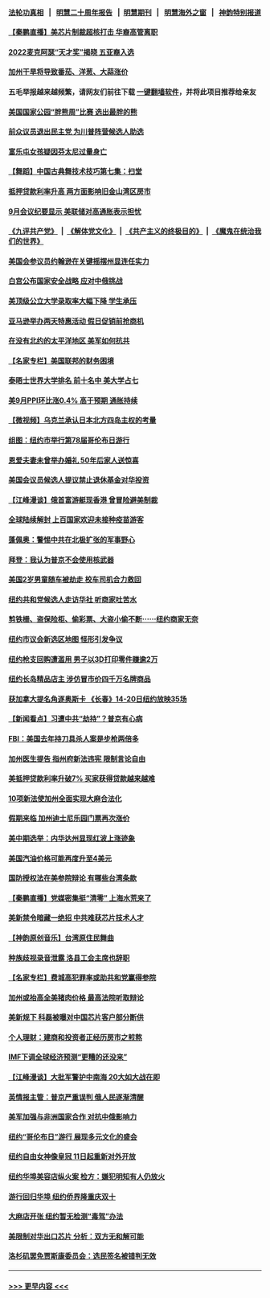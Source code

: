 #### [法轮功真相](https://github.com/gfw-breaker/truth/blob/master/README.md?t=0) &nbsp;&nbsp;|&nbsp;&nbsp; [明慧二十周年报告](https://github.com/gfw-breaker/mh-reports/blob/master/README.md?t=0) &nbsp;&nbsp;|&nbsp;&nbsp;[明慧期刊](https://github.com/gfw-breaker/mh-qikan) &nbsp;&nbsp;|&nbsp;&nbsp; [明慧海外之窗](https://github.com/gfw-breaker/mh-news/blob/master/README.md?t=0) &nbsp;&nbsp;|&nbsp;&nbsp; [神韵特别报道](https://github.com/gfw-breaker/mh-news/blob/master/shenyun.md?t=0)
#### [【秦鹏直播】美芯片制裁超核打击 华裔高管离职](../pages/nsc412/n13843939.md?t=10130850) 
#### [2022麦克阿瑟“天才奖”揭晓 五亚裔入选](../pages/nsc412/n13844048.md?t=10130850) 
#### [加州干旱将导致番茄、洋葱、大蒜涨价](../pages/nsc412/n13844098.md?t=10130850) 
#### 五毛举报越来越频繁，请网友们前往下载 [一键翻墙软件](https://github.com/gfw-breaker/ssr-accounts)，并将此项目推荐给亲友
#### [美国国家公园“胖熊周”比赛 选出最胖的熊](../pages/nsc412/n13843992.md?t=10130850) 
#### [前众议员退出民主党 为川普阵营候选人助选](../pages/nsc412/n13844034.md?t=10130850) 
#### [富乐屯女孩疑因芬太尼过量身亡](../pages/nsc412/n13844009.md?t=10130850) 
#### [【舞蹈】中国古典舞技术技巧第七集：扫堂](../pages/nsc412/n13844085.md?t=10130850) 
#### [抵押贷款利率升高 两方面影响旧金山湾区房市](../pages/nsc412/n13843517.md?t=10130850) 
#### [9月会议纪要显示 美联储对高通胀表示担忧](../pages/nsc412/n13844062.md?t=10130850) 
#### [《九评共产党》](https://github.com/begood0513/9ping.md/blob/master/README.md) &nbsp;|&nbsp; [《解体党文化》](../../../../jtdwh.md/blob/master/README.md)  &nbsp;|&nbsp; [《共产主义的终极目的》](../../../../gczydzjmd.md/blob/master/README.md) &nbsp;|&nbsp; [《魔鬼在统治我们的世界》](../../../../mgztzwmdsj.md/blob/master/README.md) 
#### [美国会参议员约翰逊在关键摇摆州显连任实力](../pages/nsc412/n13844049.md?t=10130850) 
#### [白宫公布国家安全战略 应对中俄挑战](../pages/nsc412/n13844037.md?t=10130850) 
#### [美顶级公立大学录取率大幅下降 学生承压](../pages/nsc412/n13844006.md?t=10130850) 
#### [亚马逊举办两天特惠活动 假日促销前抢商机](../pages/nsc412/n13843985.md?t=10130850) 
#### [在没有北约的太平洋地区 美军如何抗共](../pages/nsc412/n13844004.md?t=10130850) 
#### [【名家专栏】美国联邦的财务困境](../pages/nsc412/n13843895.md?t=10130850) 
#### [泰晤士世界大学排名 前十名中 美大学占七](../pages/nsc412/n13843980.md?t=10130850) 
#### [美9月PPI环比涨0.4% 高于预期 通胀持续](../pages/nsc412/n13843971.md?t=10130850) 
#### [【微视频】乌克兰承认日本北方四岛主权的考量](../pages/nsc412/n13843937.md?t=10130850) 
#### [组图：纽约市举行第78届哥伦布日游行](../pages/nsc412/n13843665.md?t=10130850) 
#### [恩爱夫妻未曾举办婚礼 50年后家人送惊喜](../pages/nsc412/n13843629.md?t=10130850) 
#### [美国会议员候选人提议禁止退休基金对华投资](../pages/nsc412/n13843968.md?t=10130850) 
#### [【江峰漫谈】俄首富游艇现香港 曾冒险避美制裁](../pages/nsc412/n13843839.md?t=10130850) 
#### [全球陆续解封 上百国家欢迎未接种疫苗游客](../pages/nsc412/n13843840.md?t=10130850) 
#### [蓬佩奥：警惕中共在北极扩张的军事野心](../pages/nsc412/n13843705.md?t=10130850) 
#### [拜登：我认为普京不会使用核武器](../pages/nsc412/n13843621.md?t=10130850) 
#### [美国2岁男童随车被劫走 校车司机合力救回](../pages/nsc412/n13843545.md?t=10130850) 
#### [纽约共和党候选人走访华社 听商家吐苦水](../pages/nsc412/n13843582.md?t=10130850) 
#### [剪铁栅、盗保险柜、偷彩票、大盗小偷不断⋯⋯纽约商家无奈](../pages/nsc412/n13843575.md?t=10130850) 
#### [纽约市议会新选区地图 怪形引发争议](../pages/nsc412/n13843596.md?t=10130850) 
#### [纽约枪支回购遭滥用 男子以3D打印零件赚逾2万](../pages/nsc412/n13843588.md?t=10130850) 
#### [纽约长岛精品店主 涉仿冒市价四千万名牌商品](../pages/nsc412/n13843533.md?t=10130850) 
#### [获加拿大提名角逐奥斯卡 《长春》14-20日纽约放映35场](../pages/nsc412/n13843585.md?t=10130850) 
#### [【新闻看点】习遭中共“劫持”？普京有心病](../pages/nsc412/n13843372.md?t=10130850) 
#### [FBI：美国去年持刀具杀人案是步枪两倍多](../pages/nsc412/n13843459.md?t=10130850) 
#### [加州医生提告 指州府新法违宪 限制言论自由](../pages/nsc412/n13843484.md?t=10130850) 
#### [美抵押贷款利率升破7% 买家获得贷款越来越难](../pages/nsc412/n13843404.md?t=10130850) 
#### [10项新法使加州全面实现大麻合法化](../pages/nsc412/n13843468.md?t=10130850) 
#### [假期来临 加州迪士尼乐园门票再次涨价](../pages/nsc412/n13843401.md?t=10130850) 
#### [美中期选举：内华达州显现红波上涨迹象](../pages/nsc412/n13843342.md?t=10130850) 
#### [美国汽油价格可能再度升至4美元](../pages/nsc412/n13843403.md?t=10130850) 
#### [国防授权法在美参院辩论 有哪些台湾条款](../pages/nsc412/n13843343.md?t=10130850) 
#### [【秦鹏直播】党媒密集挺“清零” 上海水荒来了](../pages/nsc412/n13843242.md?t=10130850) 
#### [美新禁令暗藏一绝招 中共难获芯片技术人才](../pages/nsc412/n13843315.md?t=10130850) 
#### [【神韵原创音乐】台湾原住民舞曲](../pages/nsc412/n13843210.md?t=10130850) 
#### [种族歧视录音泄露 洛县工会主席也辞职](../pages/nsc412/n13843351.md?t=10130850) 
#### [【名家专栏】费城高犯罪率或助共和党赢得参院](../pages/nsc412/n13843112.md?t=10130850) 
#### [加州或抬高全美猪肉价格 最高法院听取辩论](../pages/nsc412/n13843245.md?t=10130850) 
#### [美新规下 科磊被曝对中国芯片客户部分断供](../pages/nsc412/n13843301.md?t=10130850) 
#### [个人理财：建商和投资者正经历房市之煎熬](../pages/nsc412/n13843102.md?t=10130850) 
#### [IMF下调全球经济预测“更糟的还没来”](../pages/nsc412/n13843243.md?t=10130850) 
#### [【江峰漫谈】大批军警护中南海 20大如大战在即](../pages/nsc412/n13843187.md?t=10130850) 
#### [英情报主管：普京严重误判 俄人民逐渐清醒](../pages/nsc412/n13843158.md?t=10130850) 
#### [美军加强与非洲国家合作 对抗中俄影响力](../pages/nsc412/n13842976.md?t=10130850) 
#### [纽约“哥伦布日”游行 展现多元文化的盛会](../pages/nsc412/n13842879.md?t=10130850) 
#### [纽约自由女神像皇冠 11日起重新对外开放](../pages/nsc412/n13842877.md?t=10130850) 
#### [纽约华埠美容店纵火案 检方：嫌犯明知有人仍放火](../pages/nsc412/n13842847.md?t=10130850) 
#### [游行回归华埠 纽约侨界隆重庆双十](../pages/nsc412/n13842857.md?t=10130850) 
#### [大麻店开张 纽约暂无检测“毒驾”办法](../pages/nsc412/n13842845.md?t=10130850) 
#### [美限制对华出口芯片 分析：双方无和解可能](../pages/nsc412/n13842647.md?t=10130850) 
#### [洛杉矶罢免贾斯康委员会：选民签名被错判无效](../pages/nsc412/n13842836.md?t=10130850) 

----
#### [ >>> 更早内容 <<< ](../indexes/nsc412-earlier.md)

